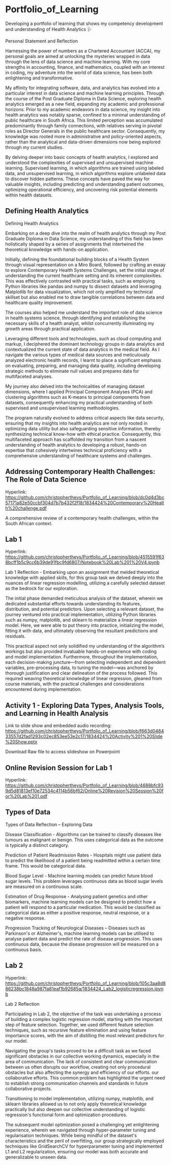 # Portfolio_of_Learning
Developing a portfolio of learning that shows my competency development and understanding of Health Analytics 🩺

Personal Statement and Reflection

Harnessing the power of numbers as a Chartered Accountant (ACCA), my personal goals are aimed at unlocking the mysteries wrapped in data through the lens of data science and machine learning. With my core strengths in accounting, finance, and mathematics, coupled with an interest in coding, my adventure into the world of data science, has been both enlightening and transformative.

My affinity for integrating software, data, and analytics has evolved into a particular interest in data science and machine learning principles. Through the course of the Post Graduate Diploma in Data Science, exploring health analytics emerged as a new field, expanding my academic and professional horizons. Prior to my academic endeavors in data science, my insight into health analytics was notably sparse, confined to a minimal understanding of public healthcare in South Africa. 
This limited perception was accumulated predominantly through family connections, with relatives serving in pivotal roles as Director Generals in the public healthcare sector. Consequently, my knowledge was rooted more in administrative and policy-oriented aspects, rather than the analytical and data-driven dimensions now being explored through my current studies.

By delving deeper into basic concepts of health analytics, I explored and understood the complexities of supervised and unsupervised machine learning. Supervised learning, in which algorithms are trained using labeled data, and unsupervised learning, in which algorithms explore unlabeled data to discover hidden patterns. These concepts have paved the way for valuable insights, including predicting and understanding patient outcomes, optimizing operational efficiency, and uncovering risk potential elements within health datasets.

## Defining Health Analytics

Defining Health Analytics

Embarking on a deep dive into the realm of health analytics through my Post Graduate Diploma in Data Science, my understanding of this field has been holistically shaped by a series of assignments that intertwined the theoretical knowledge with hands-on application. 

Initially, defining the foundational building blocks of a Health System through visual representation on a Miro Board, followed by crafting an essay to explore Contemporary Health Systems Challenges, set the initial stage of understanding the current healthcare setting and its inherent complexities. This was effectively contrasted with practical tasks, such as employing Python libraries like pandas and numpy to dissect datasets and leveraging Matplotlib for data visualization, which not only amplified my technical skillset but also enabled me to draw tangible correlations between data and healthcare quality improvement. 



The courses also helped me understand the important role of data science in health systems science, through identifying and establishing the necessary skills of a health analyst, whilst concurrently illuminating my growth areas through practical application. 

Leveraging different tools and technologies, such as cloud computing and markup, I deciphered the dominant technology groups in data analytics and contextualized the current state of data analytics in the medical field. As I navigate the various types of medical data sources and meticulously analyzed electronic health records, I learnt to place a significant emphasis on evaluating, preparing, and managing data quality, including developing strategic methods to eliminate null values and prepares data for multifaceted analyses.

My journey also delved into the technicalities of managing dataset dimensions, where I applied Principal Component Analyses (PCA) and clustering algorithms such as K-means to principal components from datasets, consequently enhancing my practical understanding of both supervised and unsupervised learning methodologies. 

The program naturally evolved to address critical aspects like data security, ensuring that my insights into health analytics are not only rooted in optimizing data utility but also safeguarding sensitive information, thereby synthesizing technical know-how with ethical practice. Consequently, this multifaceted approach has scaffolded my transition from a nascent understanding of health analytics to developing a robust, hands-on expertise that cohesively intertwines technical proficiency with a comprehensive understanding of healthcare systems and challenges.


## Addressing Contemporary Health Challenges: The Role of Data Science

Hyperlink: https://github.com/christophertheys/Portfolio_of_Learning/blob/dc0d4d3bc57171a82e50ccbf304d7b7b432f2f18/1834424%20Contemporary%20Health%20challenge.pdf 

A comprehensive review of a contemporary health challenges, within the South African context.

## Lab 1 

Hyperlink: https://github.com/christophertheys/Portfolio_of_Learning/blob/4515591f638bcff1b5c9cc6b39de91fbc9fd6807/Notebook%20Lab%201%20V4.ipynb 

Lab 1 Reflection - 
Embarking upon an assignment that melded theoretical knowledge with applied skills, for this group task we delved deeply into the nuances of linear regression modelling, utilizing a carefully selected dataset as the bedrock for our exploration. 

The initial phase demanded meticulous analysis of the dataset, wherein we dedicated substantial efforts towards understanding its features, distribution, and potential predictors. Upon selecting a relevant dataset, the journey ventured into practical implementation, utilizing Python libraries such as numpy, matplotlib, and sklearn to materialize a linear regression model. Here, we were able to put theory into practice, initializing the model, fitting it with data, and ultimately observing the resultant predictions and residuals. 

This practical aspect not only solidified my understanding of the algorithm’s workings but also provided invaluable hands-on experience with coding and model implementation. Furthermore, throughout the implementation, each decision-making juncture—from selecting independent and dependent variables, pre-processing data, to tuning the model—was anchored by thorough justification and clear delineation of the process followed. This required weaving theoretical knowledge of linear regression, gleaned from course materials, with the practical challenges and considerations encountered during implementation. 

## Activity 1 - Exploring Data Types, Analysis Tools, and Learning in Health Analysis

Link to slide show and embedded audio recording: https://github.com/christophertheys/Portfolio_of_Learning/blob/f663d048433557d2fad1293c02ec853ee53e2c17/1834424%20Activity%201%20Slide%20Show.pptx

Download Raw file to access slideshow on Powerpoint 

## Online Revision Session for Lab 1

Hyperlink: https://github.com/christophertheys/Portfolio_of_Learning/blob/4688bfc939d5d81813ef10e72534c4114b56bf62/Online%20Revision%20Session%20for%20Lab%201.pdf 

## Types of Data 

Types of Data Reflection – Exploring Data

Disease Classification - Algorithms can be trained to classify diseases like tumours as malignant or benign. This uses categorical data as the outcome is typically a distinct category.

Prediction of Patient Readmission Rates - Hospitals might use patient data to predict the likelihood of a patient being readmitted within a certain time frame. This would be categorical data. 

Blood Sugar Level - Machine learning models can predict future blood sugar levels. This problem leverages continuous data as blood sugar levels are measured on a continuous scale. 

Estimation of Drug Response - Analysing patient genetics and other biomarkers, machine learning models can be designed to predict how a patient will respond to a particular medication. This would be classified as categorical data as either a positive response, neutral response, or a negative response. 

Progression Tracking of Neurological Diseases – Diseases such as Parkinson's or Alzheimer's, machine learning models can be utilised to analyse patient data and predict the rate of disease progression. This uses continuous data, because the disease progression will be measured on a continuous basis.  

## Lab 2 

Hyperlink: https://github.com/christophertheys/Portfolio_of_Learning/blob/105c3aa8d886238bc1848a987fa81eaf1b92685a/1834424_Lab2_logisticregression.ipynb

Lab 2 Reflection

Participating in Lab 2, the objective of the task was undertaking a process of building a complex logistic regression model, starting with the important step of feature selection. Together, we used different feature selection techniques, such as recursive feature elimination and using feature importance scores, with the aim of distilling the most relevant predictors for our model.

Navigating the group's tasks proved to be a difficult task as we faced significant obstacles in our collective working dynamics, especially in the area of communication. The lack of consistent and clear communication between us often disrupts our workflow, creating not only procedural obstacles but also affecting the  synergy and efficiency of our efforts. our collaborative efforts. This common problem has highlighted the urgent need to establish strong communication channels and standards in future collaborative projects.

Transitioning to model implementation, utilizing numpy, matplotlib, and sklearn libraries allowed us to not only apply theoretical knowledge practically but also deepen our collective understanding of logistic regression's functional form and optimization procedures. 

The subsequent model optimization posed a challenging yet enlightening experience, wherein we navigated through hyper-parameter tuning and regularisation techniques. While being mindful of the dataset's characteristics and the peril of overfitting, our group strategically employed techniques like GridSearchCV for hyperparameter tuning and implemented L1 and L2 regularization, ensuring our model was both accurate and generalizable to unseen data. 






